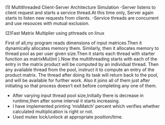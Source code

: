 (1) Multithreaded Client-Server Architecture Simulation
    -Server listens to  client request and starts a service thread.At this time only, Server again starts to listen new requests  from clients.
    -Service threads are concurrent and use resouces with mutual exclusion.

(2)Fast Matrix Multiplier using pthreads on linux

First of all,my program reads dimensions of input matrices.Then it dynamically allocates memory them.
Similarly, then it allocates memory to thread pool as per user given size.Then it starts each thread with starter function as matrixMul(int ).Now the multithreading starts with  each of the entry in the matrix product will be computed by an individual thread. Then any available thread from the pool, instruct it to compute an entry of the product matrix. The thread after doing its task will return back to the pool, and will be available for further work.
Also it joins all of them just after initiating so that process doesn’t exit before completing any one of them.

- After varying input thread pool size,Initially there is  decrease in runtime,then after some interval it starts increasing.
- I have implemented printing ‘misMatch’ percent which verifies whether calculated multiplication is right or not.
- Used mutex lock/unlock at appropriate position/time.
